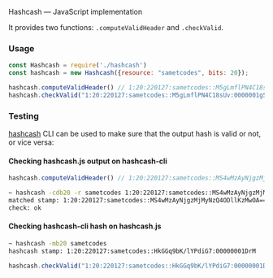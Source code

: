 Hashcash ― JavaScript implementation

It provides two functions: `.computeValidHeader` and `.checkValid`.

### Usage

```javascript
const Hashcash = require('./hashcash')
const hashcash = new Hashcash({resource: "sametcodes", bits: 20});

hashcash.computeValidHeader() // 1:20:220127:sametcodes::M5gLmflPN4C18sUv:0000001gSA
hashcash.checkValid("1:20:220127:sametcodes::M5gLmflPN4C18sUv:0000001gSA") // true
```

### Testing

[hashcash](https://www.hashcash.org/source/) CLI can be used to make sure that the output hash is valid or not, or vice versa:

#### Checking hashcash.js output on hashcash-cli

```javascript
hashcash.computeValidHeader() // 1:20:220127:sametcodes::MS4wMzAyNjgzMjMyNzQ4ODllKzMwOA==:MTAwMTAxMTAxMDExMTA=
```

```bash
~ hashcash -cdb20 -r sametcodes 1:20:220127:sametcodes::MS4wMzAyNjgzMjMyNzQ4ODllKzMwOA==:MTAwMTAxMTAxMDExMTA=
matched stamp: 1:20:220127:sametcodes::MS4wMzAyNjgzMjMyNzQ4ODllKzMwOA==:MTAwMTAxMTAxMDExMTA=
check: ok
```

#### Checking hashcash-cli hash on hashcash.js

```bash
~ hashcash -mb20 sametcodes
hashcash stamp: 1:20:220127:sametcodes::HkGGq9bK/lYPdiG7:00000001DrM
```

```javascript
hashcash.checkValid("1:20:220127:sametcodes::HkGGq9bK/lYPdiG7:00000001DrM") // true
```